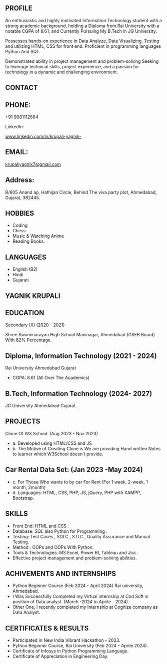 ## PROFILE

An enthusiastic and highly motivated Information Technology student with a strong academic background, holding a Diploma from Rai University with a notable CGPA of 8.61, and Currently Pursuing My B.Tech in JG University.

Possesses hands-on experience in Data Analyze, Data Visualizing, Testing and utilizing HTML, CSS for front end. Proficient in programming languages Python And SQL.

Demonstrated ability in project management and problem-solving Seeking to leverage technical skills, project experience, and a passion for technology in a dynamic and challenging environment.

## CONTACT

## PHONE:

+91 9081112664

LinkedIn:

www.linkedin.com/in/krupali-yagnik-

## EMAIL:

krupaliyagnik7@gmail.com

## Address:

B/605 Anand ap, Hathijan Circle, Behind The viva party plot, Ahmedabad, Gujarat, 382445.

## HOBBIES

- Coding
- Chess
- Music &amp; Watching Anime
- Reading Books.

## LANGUAGES

- English (B2)
- Hindi
- Gujarati

## YAGNIK KRUPALI

## EDUCATION

Secondary (X)  (2020 - 2021)

Shree Swaminarayan High School Maninagar, Ahmedabad (GSEB Board) With 82% Percentage.

## Diploma, Information Technology (2021 - 2024)

Rai University Ahmedabad Gujarat

- CGPA: 8.61 (All Over The Academics)

## B.Tech, Information Technology (2024- 2027)

JG University Ahmedabad Gujarat.

## PROJECTS

Clone Of W3 School: (Aug 2023 - Nov 2023)

- a. Developed using HTML/CSS and JS
- b. The Motive of Creating Clone is We are providing Hand written Notes to learner which W3School doesn't provide.

## Car Rental Data Set: (Jan 2023 -May 2024)

- c. For Those Who wants to by car For Rent (For 1 week, 2-week, 1 month, 2month)
- d. Languages: HTML, CSS, PHP, JS, jQuery, PHP with XAMPP, Bootstrap.

## SKILLS

- Front End: HTML and CSS .
- Database: SQL also Python for Programming .
- Testing: Test Cases , SDLC , STLC , Quality Assurance and Manual Testing.
- Method : OOPs and OOPs With Python.
- Tools &amp; Technologies: MS Excel, Power BI, Tableau and Jira .
- Effective project management and problem-solving abilities.

## ACHIVEMENTS AND INTERNSHIPS

- Python Beginner Course (Feb 2024 - April 2024) Rai university, Ahmedabad.
- I Was Successfully Completed my Virtual internship at Cod Soft in position of Data analyst. (March -2024 to Aprile - 2024).
- Other One, I recently completed my Internship at Cognize company as Data Analyst.

## CERTIFICATES &amp; RESULTS

- Participated in New India Vibrant Hackathon - 2023.
- Python Beginner Course, Rai University (Feb 2024 - Aprile 2024).
- Certificate of Infosys in Python Programming Language.
- Certificate of Appreciation in Engineering Day.